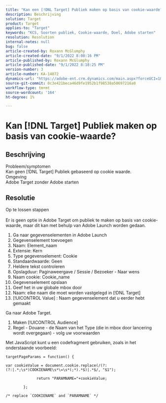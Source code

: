 ```yaml
---
title: "Kan een [!DNL Target] Publiek maken op basis van cookie-waarde?"
description: Beschrijving
solution: Target
product: Target
applies-to: "Target"
keywords: "KCS, Soorten publiek, Cookie-waarde, Doel, Adobe starten"
resolution: Resolution
internal-notes: null
bug: false
article-created-by: Roxann McGlumphy
article-created-date: "9/1/2022 8:08:16 PM"
article-published-by: Roxann McGlumphy
article-published-date: "9/1/2022 8:18:25 PM"
version-number: 3
article-number: KA-14072
dynamics-url: "https://adobe-ent.crm.dynamics.com/main.aspx?forceUCI=1&pagetype=entityrecord&etn=knowledgearticle&id=2eaa97cd-312a-ed11-9db1-002248086a27"
source-git-commit: 0c3e421beca46d9fe1952b1f98538a50697216a0
workflow-type: tm+mt
source-wordcount: '164'
ht-degree: 1%

---
```


# Kan [!DNL Target] Publiek maken op basis van cookie-waarde?

## Beschrijving

Probleem/symptomen<br>
Kan geen [!DNL Target] Publiek gebaseerd op cookie waarde.
<br>Omgeving<br>
Adobe Target zonder Adobe starten




## Resolutie

Op te lossen stappen<br><br>
Er is geen optie in Adobe Target om publiek te maken op basis van cookie-waarde, maar dit kan met behulp van Adobe Launch worden gedaan.

1. Ga naar gegevenselementen in Adobe Launch
2. Gegevenselement toevoegen
3. Naam: Element_naam
4. Extensie: Kern
5. Type gegevenselement: Cookie
6. Standaardwaarde: Geen
7. Heldere tekst controleren
8. Opslagduur: Paginaweergave / Sessie / Bezoeker - Naar wens
9. Naam cookie: Cookie_name
10. Gegevenselement opslaan
11. Geef het in uw globale mbox door
12. Naam: elke naam die moet worden vastgelegd in [!DNL Target]
13. [!UICONTROL Value] : Naam gegevenselement dat u eerder hebt gemaakt




Ga naar Adobe Target.

1. Maken [!UICONTROL Audience]
2. Regel - Douane - de Naam van het Type (die in mbox door lancering wordt overgegaan) - volg uw voorwaarden




Met JavaScript kunt u een codefragment gebruiken, zoals in het onderstaande voorbeeld:


```
targetPageParams = function() {

var cookieValue = document.cookie.replace(/(?:(?:|.*;\s*)COOKIENAME\s*\=\s*(;*).*$)|.*$/, "$1");

              return "PARAMNAME="+cookieValue;

        };

/* replace `COOKIENAME` and `PARAMNAME` */
```

